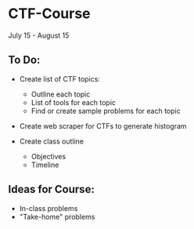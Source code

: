 # CTF-Course

July 15 - August 15

## To Do:
* Create list of CTF topics:
  * Outline each topic
  * List of tools for each topic
  * Find or create sample problems for each topic

* Create web scraper for CTFs to generate histogram

* Create class outline
  * Objectives
  * Timeline

## Ideas for Course:
* In-class problems
* "Take-home" problems